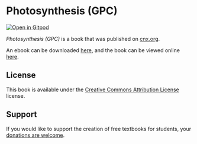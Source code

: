 # Photosynthesis (GPC)

[![Open in Gitpod](https://gitpod.io/button/open-in-gitpod.svg)](https://gitpod.io/from-referrer/)

_Photosynthesis (GPC)_ is a book that was published on [cnx.org](https://cnx.org/).

An ebook can be downloaded [here](https://github.com/cnx-user-books/cnxbook-photosynthesis-gpc/releases/latest), and the book can be viewed online [here](https://github.com/cnx-user-books/cnxbook-photosynthesis-gpc/releases/latest).

## License
This book is available under the [Creative Commons Attribution License](./LICENSE) license.

## Support
If you would like to support the creation of free textbooks for students, your [donations are welcome](https://riceconnect.rice.edu/donation/support-openstax-banner).
